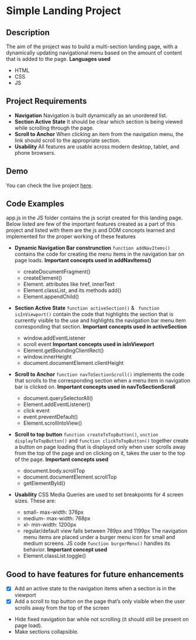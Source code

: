 # Simple Landing Project

## Description
The aim of the project was to build a multi-section landing page, with a dynamically updating navigational menu based on the amount of content that is added to the page.
**Languages used**
- HTML
- CSS
- JS

## Project Requirements
- **Navigation**
	Navigation is built dynamically as an unordered list.
- **Section Active State**
	It should be clear which section is being viewed while scrolling through the page.
- **Scroll to Anchor**
	When clicking an item from the navigation menu, the link should scroll to the appropriate section.
- **Usability**
	All features are usable across modern desktop, tablet, and phone browsers.

## Demo
You can check the live project [here](https://amapal09.github.io/UD_FEND_PRJ2/).

## Code Examples
app.js in the JS folder contains the js script created for this landing page.
Below listed are few of the important features created as a part of this project and listed with them are the js and DOM concepts learned and implemented for the proper working of these features

- **Dynamic Navigation Bar construnction**
`function addNavItems()` contains the code for creating the menu items in the navigation bar on page loads.
 __Important concepts used in addNavItems()__
	- createDocumentFragment()
	- createElement()
	- Element. attributes like href, innerText
	- Element.classList, and its methods add()
	- Element.appendChild()

- **Section Active State**
`function activeSection()` & ` function isInViewport()` contain the code that highlights the section that is currently visible to the use and highlights the navigation bar menu item corresponding that section.
 __Important concepts used in activeSection__
	- window.addEventListener
	- scroll event
 __Important concepts used in isInViewport__
	- Element.getBoundingClientRect()
	- window.innerHeight
	- document.documentElement.clientHeight

- **Scroll to Anchor**
`function navToSectionScroll()` implements the code that scrolls to the corresponding section when a menu item in navigation bar is clicked on.
 __Important concepts used in navToSectionScroll__
	- document.querySelectorAll()
	- Element.addEventListener()
	- click event
	- event.preventDefault()
	- Element.scrollIntoView()

- **Scroll to top button**
`function createToTopButton()`, `unction displayToTopButton()` and `function clickToTopButton()` together create a button on page loading that is displayed only when user scrolls away from the top of the page and on clicking on it, takes the user to the top of the page.
 __Important concepts used__
	- document.body.scrollTop
	- document.documentElement.scrollTop
	- getElementById()

- **Usability**
CSS Media Queries are used to set breakpoints for 4 screen sizes. These are:
	- small- max-width: 376px
	- medium- max-width: 768px
	- xl- min-width: 1200px
	- regular/default view falls between 789px and 1199px
The navigation menu items are placed under a burger menu icon for small and medium screens.
JS code `function burgerMenu()` handles its behavior.
 __Important concept used__
	- Element.classList.toggle()

## Good to have features for future enhancements
- [x] Add an active state to the navigation items when a section is in the viewport
- [x] Add a scroll to top button on the page that’s only visible when the user scrolls away from the top of the screen
- Hide fixed navigation bar while not scrolling (it should still be present on page load).
- Make sections collapsible.